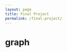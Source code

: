 ```yaml
---
layout: page
title: Final Project
permalink: /final-project/
---
```


# graph

<!--{% include ../_includes/dickens_eliot_plot.html %}